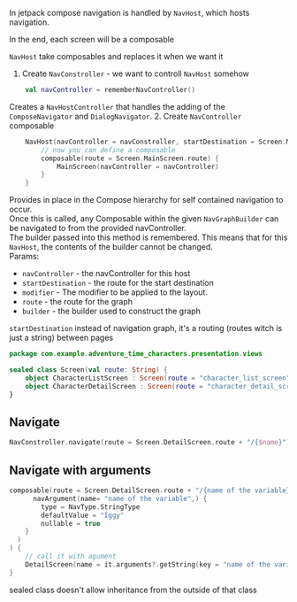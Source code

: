 In jetpack compose navigation is handled by `NavHost`, which hosts navigation.

In the end, each screen will be a composable

`NavHost` take composables and replaces it when we want it

1. Create `NavConstroller` - we want to controll `NavHost` somehow
  ```kotlin
      val navController = rememberNavController()
  ```
  Creates a `NavHostController` that handles the adding of the `ComposeNavigator` and `DialogNavigator`.
2. Create `NavController` composable
  ```kotlin
      NavHost(navController = navConstroller, startDestination = Screen.MainScreen.route (<- sealed class)) {
          // now you can define a composable
          composable(route = Screen.MainScreen.route) {
              MainScreen(navController = navController)
          }
      }
  ```
  Provides in place in the Compose hierarchy for self contained navigation to occur.  
  Once this is called, any Composable within the given `NavGraphBuilder` can be navigated to from the provided navController.  
  The builder passed into this method is remembered. This means that for this `NavHost`, the contents of the builder cannot be changed.  
  Params:
  - `navController` - the navController for this host
  - `startDestination` - the route for the start destination
  - `modifier` - The modifier to be applied to the layout.
  - `route` - the route for the graph
  - `builder` - the builder used to construct the graph

`startDestination` instead of navigation graph, it's a routing (routes witch is just a string) between pages

```kotlin
package com.example.adventure_time_characters.presentation.views

sealed class Screen(val route: String) {
    object CharacterListScreen : Screen(route = "character_list_screen")
    object CharacterDetailScreen : Screen(route = "character_detail_screen")
}
```


## Navigate
```kotlin
NavConstroller.navigate(route = Screen.DetailScreen.route + "/{$name}")
```
## Navigate with arguments
```kotlin
composable(route = Screen.DetailScreen.route + "/{name of the variable}", arguments = listOf(
      navArgument(name= "name of the variable",) {
        type = NavType.StringType
        defaultValue = "Iggy"
        nullable = true
    }
  )
) {
    // call it with agument
    DetailScreen(name = it.arguments?.getString(key = "name of the variable"))
}
```

sealed class doesn't allow inheritance from the outside of that class
